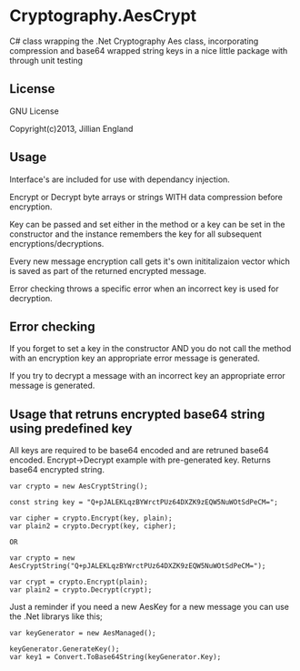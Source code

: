 # Cryptography.AesCrypt
C# class wrapping the .Net Cryptography Aes class, incorporating compression and base64 wrapped string keys in a nice little package with through unit testing

## License
GNU License

Copyright(c)2013, Jillian England

## Usage
Interface's are included for use with dependancy injection.

Encrypt or Decrypt byte arrays or strings WITH data compression before encryption.

Key can be passed and set either in the method or a key can be set in the constructor and the instance remembers the key for all subsequent encryptions/decryptions.

Every new message encryption call gets it's own inititalizaion vector which is saved as part of the returned encrypted message.

Error checking throws a specific error when an incorrect key is used for decryption.

## Error checking
If you forget to set a key in the constructor AND you do not call the method with an encryption key an appropriate error message is generated.

If you try to decrypt a message with an incorrect key an appropriate error message is generated.

## Usage that retruns encrypted base64 string using predefined key

All keys are required to be base64 encoded and are retruned base64 encoded.
Encrypt->Decrypt example with pre-generated key. Returns base64 encrypted string.
```
var crypto = new AesCryptString();

const string key = "Q+pJALEKLqzBYWrctPUz64DXZK9zEQW5NuWOtSdPeCM=";

var cipher = crypto.Encrypt(key, plain);
var plain2 = crypto.Decrypt(key, cipher);

OR

var crypto = new AesCryptString("Q+pJALEKLqzBYWrctPUz64DXZK9zEQW5NuWOtSdPeCM=");

var crypt = crypto.Encrypt(plain);
var plain2 = crypto.Decrypt(crypt);

```
Just a reminder if you need a new AesKey for a new message you can use the .Net librarys like this;
```
var keyGenerator = new AesManaged();

keyGenerator.GenerateKey();
var key1 = Convert.ToBase64String(keyGenerator.Key);

```

